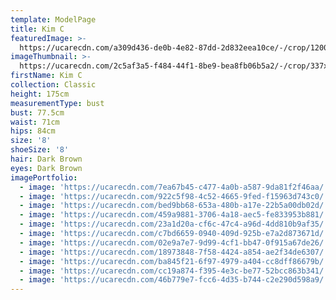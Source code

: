 ```yaml
---
template: ModelPage
title: Kim C
featuredImage: >-
  https://ucarecdn.com/a309d436-de0b-4e82-87dd-2d832eea10ce/-/crop/1200x576/0,0/-/preview/
imageThumbnail: >-
  https://ucarecdn.com/2c5af3a5-f484-44f1-8be9-bea8fb06b5a2/-/crop/337x444/92,22/-/preview/
firstName: Kim C
collection: Classic
height: 175cm
measurementType: bust
bust: 77.5cm
waist: 71cm
hips: 84cm
size: '8'
shoeSize: '8'
hair: Dark Brown
eyes: Dark Brown
imagePortfolio:
  - image: 'https://ucarecdn.com/7ea67b45-c477-4a0b-a587-9da81f2f46aa/'
  - image: 'https://ucarecdn.com/922c5f98-4c52-4665-9fed-f15963d743c0/'
  - image: 'https://ucarecdn.com/bed9bb68-653a-480b-a17e-22b5a00db02d/'
  - image: 'https://ucarecdn.com/459a9881-3706-4a18-aec5-fe833953b881/'
  - image: 'https://ucarecdn.com/23a1d20a-cf6c-47c4-a96d-4dd810b9af35/'
  - image: 'https://ucarecdn.com/c7bd6659-0940-409d-925b-e7a2d873671d/'
  - image: 'https://ucarecdn.com/02e9a7e7-9d99-4cf1-bb47-0f915a67de26/'
  - image: 'https://ucarecdn.com/18973848-7f58-4424-a854-ae2f34de6307/'
  - image: 'https://ucarecdn.com/ba845f21-6f97-4979-a404-cc8dff86679b/'
  - image: 'https://ucarecdn.com/cc19a874-f395-4e3c-be77-52bcc863b341/'
  - image: 'https://ucarecdn.com/46b779e7-fcc6-4d35-b744-c2e290d598a9/'
---
```


